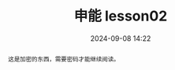 ---
title: 申能 lesson02
categories:
  - 工作记录
date: 2024-09-08 14:22
password: GYSimpart
excerpt: false
abstract: 这是加密的东西，需要密码才能继续阅读。
message: 前面的区域以后再来探索吧.
wrong_pass_message: 抱歉, 这个密码看着不太对, 请再试试.
wrong_hash_message: 抱歉, 这个文章不能被校验, 不过您还是能看看解密后的内容.
copyright: 无
comment: false
tags:
  - 逆天
---